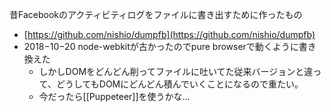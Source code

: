 
昔Facebookのアクティビティログをファイルに書き出すために作ったもの
- [https://github.com/nishio/dumpfb](https://github.com/nishio/dumpfb)
- 2018−10−20 node-webkitが古かったのでpure browserで動くように書き換えた
    - しかしDOMをどんどん削ってファイルに吐いてた従来バージョンと違って、どうしてもDOMにどんどん積んでいくことになるので重たい。
    - 今だったら[[Puppeteer]]を使うかな…
